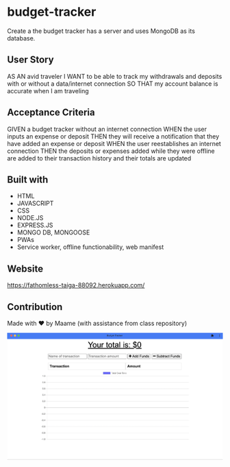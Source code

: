 # budget-tracker
Create a the budget tracker has a server and uses MongoDB as its database.

## User Story
AS AN avid traveler
I WANT to be able to track my withdrawals and deposits with or without a data/internet connection
SO THAT my account balance is accurate when I am traveling

## Acceptance Criteria
GIVEN a budget tracker without an internet connection
WHEN the user inputs an expense or deposit
THEN they will receive a notification that they have added an expense or deposit
WHEN the user reestablishes an internet connection
THEN the deposits or expenses added while they were offline are added to their transaction history and their totals are updated

    
## Built with 
* HTML
* JAVASCRIPT
* CSS
* NODE.JS
* EXPRESS.JS
* MONGO DB, MONGOOSE
* PWAs 
* Service worker, offline functionability, web manifest

## Website
https://fathomless-taiga-88092.herokuapp.com/

## Contribution
Made with ❤️ by Maame (with assistance from class repository)

![alt text](./public/images/budget-tracker.png)